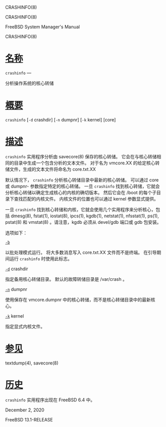   CRASHINFO(8)  

CRASHINFO(8)

FreeBSD System Manager's Manual

CRASHINFO(8)

[名称](#__u540D___u79F0_)
=======================

`crashinfo` —

分析操作系统的核心转储

[概要](#__u6982___u8981_)
=======================

`crashinfo` \[`-d` crashdir\] \[`-n` dumpnr\] \[`-k` kernel\] \[core\]

[描述](#__u63CF___u8FF0_)
=======================

`crashinfo` 实用程序分析由 savecore(8) 保存的核心转储。 它会在与核心转储相同的目录中生成一个包含分析的文本文件。 对于名为 vmcore.XX 的给定核心转储文件，生成的文本文件将命名为 core.txt.XX

默认情况下， `crashinfo` 分析核心转储目录中最新的核心转储。 可以通过 core 或 dumpnr-
参数指定特定的核心转储。 一旦 `crashinfo` 找到核心转储，它就会分析核心转储以确定生成核心的内核的确切版本。 然后它会在 /boot 的每个子目录下查找匹配的内核文件。 内核文件的位置也可以通过 kernel 参数显式提供。

一旦 `crashinfo` 找到核心转储和内核，它就会使用几个实用程序来分析核心，包括 dmesg(8), fstat(1), iostat(8), ipcs(1), kgdb(1), netstat(1), nfsstat(1), ps(1), pstat(8) 和 vmstat(8) 。请注意，kgdb 必须从 devel/gdb 端口或 gdb 包安装。

选项如下：

[`-b`](#b)

以批处理模式运行。 将大多数消息写入 core.txt.XX 文件而不是终端。 在引导期间运行 `crashinfo` 时使用此标志。

[`-d`](#d) crashdir

指定备用核心转储目录。 默认的故障转储目录是 /var/crash 。

[`-n`](#n) dumpnr

使用保存在 vmcore.dumpnr 中的核心转储，而不是核心转储目录中的最新核心。

[`-k`](#k) kernel

指定显式内核文件。

[参见](#__u53C2___u89C1_)
=======================

textdump(4), savecore(8)

[历史](#__u5386___u53F2_)
=======================

`crashinfo` 实用程序出现在 FreeBSD 6.4 中。

December 2, 2020

FreeBSD 13.1-RELEASE
